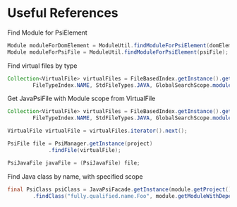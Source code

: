 Useful References
==================

Find Module for PsiElement

```java
Module moduleForDomElement = ModuleUtil.findModuleForPsiElement(domElement.getXmlElement());
Module moduleForPsiFile = ModuleUtil.findModuleForPsiElement(psiFile);
```

Find virtual files by type

```java
Collection<VirtualFile> virtualFiles = FileBasedIndex.getInstance().getContainingFiles(
        FileTypeIndex.NAME, StdFileTypes.JAVA, GlobalSearchScope.moduleScope(moduleForPsiElement));
```

Get JavaPsiFile with Module scope from VirtualFile

```java
Collection<VirtualFile> virtualFiles = FileBasedIndex.getInstance().getContainingFiles(
        FileTypeIndex.NAME, StdFileTypes.JAVA, GlobalSearchScope.moduleScope(module));

VirtualFile virtualFile = virtualFiles.iterator().next();

PsiFile file = PsiManager.getInstance(project)
             .findFile(virtualFile);

PsiJavaFile javaFile = (PsiJavaFile) file;
```

Find Java class by name, with specified scope

```java
final PsiClass psiClass = JavaPsiFacade.getInstance(module.getProject())
        .findClass("fully.qualified.name.Foo", module.getModuleWithDependenciesAndLibrariesScope(true));
```